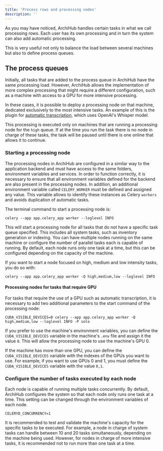 ```yaml
---
title: 'Process rows and processing nodes'
description: ''
---
```


As you may have noticed, ArchiHub handles certain tasks in what we call processing rows. Each user has its own processing and in turn the system can also add automatic processing.

This is very useful not only to balance the load between several machines but also to define process queues.

## The process queues

Initially, all tasks that are added to the process queue in ArchiHub have the same processing load. However, ArchiHub allows the implementation of more complex processing that might require a different configuration, such as a machine with access to a GPU for more intensive processing.

In these cases, it is possible to deploy a processing node on that machine, dedicated exclusively to the most intensive tasks. An example of this is the plugin for [automatic transcription](https://github.com/Archihub-App/transcribeWhisperX), which uses OpenAI's Whisper model.

This processing is executed only on machines that are running a processing node for the `high` queue. If at the time you run the task there is no node in charge of these tasks, the task will be paused until there is one online that allows it to continue.

### Starting a processing node

The processing nodes in ArchiHub are configured in a similar way to the application backend and must have access to the same folders, environment variables and services. In order to function correctly, it is necessary to ensure that all environment variables defined for the backend are also present in the processing nodes. In addition, an additional environment variable called `CELERY_WORKER` must be defined and assigned any value. This variable allows to identify these instances as Celery `workers` and avoids duplication of automatic tasks.

The terminal command to start a processing node is:

```
celery --app app.celery_app worker --loglevel INFO
```

This will start a processing node for all tasks that do not have a specific task queue specified. This includes all system tasks, such as inventory generation or indexing. You can have multiple nodes running on the same machine or configure the number of parallel tasks each is capable of running. By default, each node runs only one task at a time, but this can be configured depending on the capacity of the machine.

If you want to start a node focused on high, medium and low intensity tasks, you do so with:

```
celery --app app.celery_app worker -Q high,medium,low --loglevel INFO
```

#### Processing nodes for tasks that require GPU

For tasks that require the use of a GPU such as automatic transcription, it is necessary to add two additional parameters to the start command of the processing node:

```
CUDA_VISIBLE_DEVICES=0 celery --app app.celery_app worker -Q high,medium,low --loglevel INFO -P solo
```

If you prefer to use the machine's environment variables, you can define the `CUDA_VISIBLE_DEVICES` variable in the machine's `.env` file and assign it the value `0`. This will allow the processing node to use the machine's GPU 0.

If the machine has more than one GPU, you can define the `CUDA_VISIBLE_DEVICES` variable with the indexes of the GPUs you want to use. For example, if you want to use GPUs 0 and 1, you must define the `CUDA_VISIBLE_DEVICES` variable with the value `0,1`.

### Configure the number of tasks executed by each node

Each node is capable of running multiple tasks concurrently. By default, ArchiHub configures the system so that each node only runs one task at a time. This setting can be changed through the environment variables of each node.

```
CELERYD_CONCURRENCY=1
```
It is recommended to test and validate the machine's capacity for the specific tasks to be executed. For example, a node in charge of system tasks can handle between 10 and 20 tasks simultaneously, depending on the machine being used. However, for nodes in charge of more intensive tasks, it is recommended not to run more than one task at a time.